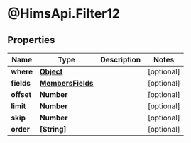 # @HimsApi.Filter12

## Properties

Name | Type | Description | Notes
------------ | ------------- | ------------- | -------------
**where** | [**Object**](.md) |  | [optional] 
**fields** | [**MembersFields**](MembersFields.md) |  | [optional] 
**offset** | **Number** |  | [optional] 
**limit** | **Number** |  | [optional] 
**skip** | **Number** |  | [optional] 
**order** | **[String]** |  | [optional] 


